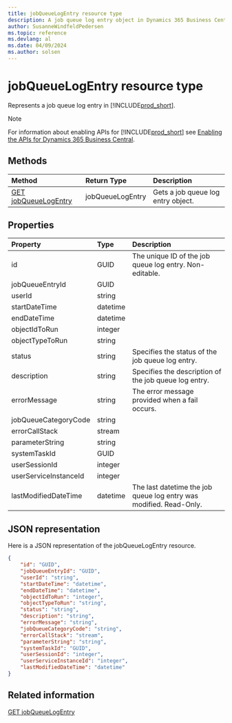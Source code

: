 ```yaml
---
title: jobQueueLogEntry resource type
description: A job queue log entry object in Dynamics 365 Business Central.
author: SusanneWindfeldPedersen
ms.topic: reference
ms.devlang: al
ms.date: 04/09/2024
ms.author: solsen
---
```


# jobQueueLogEntry resource type

<!-- START>DO_NOT_EDIT -->
<!-- IMPORTANT:Do not edit any of the content between here and the END>DO_NOT_EDIT. -->
Represents a job queue log entry in [!INCLUDE[prod_short](../../../includes/prod_short.md)].

> [!NOTE]
> For information about enabling APIs for [!INCLUDE[prod_short](../../../includes/prod_short.md)] see [Enabling the APIs for Dynamics 365 Business Central](../enabling-apis-for-dynamics-nav.md).

## Methods

| Method | Return Type|Description |
|:--------------------|:-----------|:-------------------------|
|[GET jobQueueLogEntry](../api/dynamics_jobqueuelogentry_get.md)|jobQueueLogEntry|Gets a job queue log entry object.|

## Properties

| Property           | Type   |Description     |
|:-------------------|:-------|:---------------|
|id|GUID|The unique ID of the job queue log entry. Non-editable.|
|jobQueueEntryId|GUID||
|userId|string||
|startDateTime|datetime||
|endDateTime|datetime||
|objectIdToRun|integer||
|objectTypeToRun|string||
|status|string|Specifies the status of the job queue log entry.|
|description|string|Specifies the description of the job queue log entry.|
|errorMessage|string|The error message provided when a fail occurs.|
|jobQueueCategoryCode|string||
|errorCallStack|stream||
|parameterString|string||
|systemTaskId|GUID||
|userSessionId|integer||
|userServiceInstanceId|integer||
|lastModifiedDateTime|datetime|The last datetime the job queue log entry was modified. Read-Only.|

## JSON representation

Here is a JSON representation of the jobQueueLogEntry resource.


```json
{
    "id": "GUID",
    "jobQueueEntryId": "GUID",
    "userId": "string",
    "startDateTime": "datetime",
    "endDateTime": "datetime",
    "objectIdToRun": "integer",
    "objectTypeToRun": "string",
    "status": "string",
    "description": "string",
    "errorMessage": "string",
    "jobQueueCategoryCode": "string",
    "errorCallStack": "stream",
    "parameterString": "string",
    "systemTaskId": "GUID",
    "userSessionId": "integer",
    "userServiceInstanceId": "integer",
    "lastModifiedDateTime": "datetime"
}
```

## Related information
[GET jobQueueLogEntry](../api/dynamics_jobqueuelogentry_get.md)  
